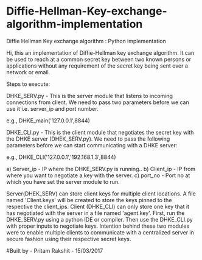 # Diffie-Hellman-Key-exchange-algorithm-implementation
Diffie Hellman Key exchange algorithm : Python implementation

Hi, this an implementation of Diffie-Hellman key exchange algorithm. It can be used to reach at a common secret key between two known persons or applications without any requirement of the secret key being sent over a network or email.

Steps to execute:

DHKE_SERV.py - This is the server module that listens to incoming connections from client. We need to pass two parameters before we can use it i.e. server_ip and port number.

e.g., DHKE_main('127.0.0.1',8844)

DHKE_CLI.py - This is the client module that negotiates the secret key with the DHKE server (DHEK_SERV.py). We need to pass the following parameters before we can start communicating with a DHKE server:

e.g., DHKE_CLI('127.0.0.1','192.168.1.3',8844)

  a) Server_ip - IP where the DHKE_SERV.py is running..
  b) Client_ip - IP from where you want to negotiate a key with the server.
  c) port_no   - Port no at which you have set the server module to run.

Server(DHEK_SERV) can store client keys for multiple client locations. A file named 'Client.keys' will be created to store the keys pinned to the respective the client_ips.
Client (DHKE_CLI) can only store one key that it has negotiated with the server in a file named 'agent.key'.
First, run the DHKE_SERV.py using a python IDE or compiler. Then use the DHKE_CLI.py with proper inputs to negotiate keys.
Intention behind these two modules were to enable multiple clients to communicate with a centralized server in secure fashion using their respective secret keys.

#Built by - Pritam Rakshit - 15/03/2017
